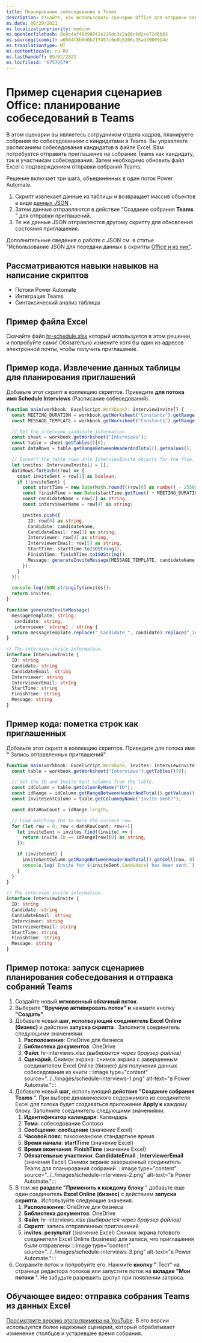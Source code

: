 ```yaml
---
title: Планирование собеседований в Teams
description: Узнайте, как использовать сценарии Office для отправки собрания Teams из данных Excel.
ms.date: 06/29/2021
ms.localizationpriority: medium
ms.openlocfilehash: 8e8c4af40398842e219dc3e2a80c6d2ee72d6b83
ms.sourcegitcommit: a6504f8b0d6b717457c6e0b5306c35ad3900914e
ms.translationtype: MT
ms.contentlocale: ru-RU
ms.lasthandoff: 09/02/2022
ms.locfileid: "67572579"
---
```

# <a name="office-scripts-sample-scenario-schedule-interviews-in-teams"></a>Пример сценария сценариев Office: планирование собеседований в Teams

В этом сценарии вы являетесь сотрудником отдела кадров, планируете собрания по собеседованиям с кандидатами в Teams. Вы управляете расписанием собеседования кандидатов в файле Excel. Вам потребуется отправить приглашение на собрание Teams как кандидату, так и участникам собеседования. Затем необходимо обновить файл Excel с подтверждением отправки собраний Teams.

Решение включает три шага, объединенных в один поток Power Automate.

1. Скрипт извлекает данные из таблицы и возвращает массив объектов в виде [данных JSON](https://www.w3schools.com/whatis/whatis_json.asp) .
1. Затем данные отправляются в действие "Создание собрания **Teams** " для отправки приглашений.
1. Те же данные JSON отправляются другому скрипту для обновления состояния приглашения.

Дополнительные сведения о работе с JSON см. в статье "Использование JSON для передачи данных в скрипты [Office и из них"](../../develop/use-json.md).

## <a name="scripting-skills-covered"></a>Рассматриваются навыки навыков на написание скриптов

* Потоки Power Automate
* Интеграция Teams
* Синтаксический анализ таблицы

## <a name="sample-excel-file"></a>Пример файла Excel

Скачайте файл [hr-schedule.xlsx](hr-schedule.xlsx) который используется в этом решении, и попробуйте сами! Обязательно измените хотя бы один из адресов электронной почты, чтобы получить приглашение.

## <a name="sample-code-extract-table-data-to-schedule-invites"></a>Пример кода. Извлечение данных таблицы для планирования приглашений

Добавьте этот скрипт в коллекцию скриптов. Приведите **для потока имя Schedule Interviews** (Расписание собеседований).

```TypeScript
function main(workbook: ExcelScript.Workbook): InterviewInvite[] {
  const MEETING_DURATION = workbook.getWorksheet("Constants").getRange("B1").getValue() as number;
  const MESSAGE_TEMPLATE = workbook.getWorksheet("Constants").getRange("B2").getValue() as string;

  // Get the interview candidate information.
  const sheet = workbook.getWorksheet("Interviews");
  const table = sheet.getTables()[0];
  const dataRows = table.getRangeBetweenHeaderAndTotal().getValues();

  // Convert the table rows into InterviewInvite objects for the flow.
  let invites: InterviewInvite[] = [];
  dataRows.forEach((row) => {
    const inviteSent = row[1] as boolean;
    if (!inviteSent) {
      const startTime = new Date(Math.round(((row[6] as number) - 25569) * 86400 * 1000));
      const finishTime = new Date(startTime.getTime() + MEETING_DURATION * 60 * 1000);
      const candidateName = row[2] as string;
      const interviewerName = row[4] as string;

      invites.push({
        ID: row[0] as string,
        Candidate: candidateName,
        CandidateEmail: row[3] as string,
        Interviewer: row[4] as string,
        InterviewerEmail: row[5] as string,
        StartTime: startTime.toISOString(),
        FinishTime: finishTime.toISOString(),
        Message: generateInviteMessage(MESSAGE_TEMPLATE, candidateName, interviewerName)
      });
    }    
  });

  console.log(JSON.stringify(invites));
  return invites;
}

function generateInviteMessage(
  messageTemplate: string,
   candidate: string,
   interviewer: string) : string {
  return messageTemplate.replace("_Candidate_", candidate).replace("_Interviewer_", interviewer);
}

// The interview invite information.
interface InterviewInvite {
  ID: string
  Candidate: string
  CandidateEmail: string
  Interviewer: string
  InterviewerEmail: string
  StartTime: string
  FinishTime: string
  Message: string
}
```

## <a name="sample-code-mark-rows-as-invited"></a>Пример кода: пометка строк как приглашенных

Добавьте этот скрипт в коллекцию скриптов. Приведите для потока имя **"** Запись отправленных приглашений".

```TypeScript
function main(workbook: ExcelScript.Workbook, invites: InterviewInvite[]) {
  const table = workbook.getWorksheet("Interviews").getTables()[0];

  // Get the ID and Invite Sent columns from the table.
  const idColumn = table.getColumnByName("ID");
  const idRange = idColumn.getRangeBetweenHeaderAndTotal().getValues();
  const inviteSentColumn = table.getColumnByName("Invite Sent?");

  const dataRowCount = idRange.length;

  // Find matching IDs to mark the correct row.
  for (let row = 0; row < dataRowCount; row++){
    let inviteSent = invites.find((invite) => {
      return invite.ID == idRange[row][0] as string;
    });

    if (inviteSent) {
      inviteSentColumn.getRangeBetweenHeaderAndTotal().getCell(row, 0).setValue(true);
      console.log(`Invite for ${inviteSent.Candidate} has been sent.`);
    }
  } 
}

// The interview invite information.
interface InterviewInvite {
  ID: string
  Candidate: string
  CandidateEmail: string
  Interviewer: string
  InterviewerEmail: string
  StartTime: string
  FinishTime: string
  Message: string
}
```

## <a name="sample-flow-run-the-interview-scheduling-scripts-and-send-the-teams-meetings"></a>Пример потока: запуск сценариев планирования собеседования и отправка собраний Teams

1. Создайте новый **мгновенный облачный поток**.
1. Выберите **"Вручную активировать поток" и** нажмите кнопку **"Создать"**.
1. Добавьте новый **шаг, использующий** **соединитель Excel Online (бизнес)** и действие **запуска скрипта** . Заполните соединитель следующими значениями.
    1. **Расположение**: OneDrive для бизнеса
    1. **Библиотека документов**: OneDrive
    1. **Файл**: hr-interviews.xlsx *(выбирается через браузер файлов)*
    1. **Сценарий**. Снимок экрана: снимок экрана с завершенным соединителем Excel Online (бизнес) для получения данных собеседования из книги :::image type="content" source="../../images/schedule-interviews-1.png" alt-text="в Power Automate.":::
1. Добавьте новый **шаг,** использующий **действие "Создание собрания Teams** ". При выборе динамического содержимого из соединителя Excel для потока будет создаваться приложение **Apply к** каждому блоку. Заполните соединитель следующими значениями.
    1. **Идентификатор календаря**: Календарь
    1. **Тема**: собеседование Contoso
    1. **Сообщение**: **сообщение** (значение Excel)
    1. **Часовой пояс**: тихоокеанское стандартное время
    1. **Время начала**: **startTime** (значение Excel)
    1. **Время окончания**: **FinishTime** (значение Excel)
    1. **Обязательные участники**: **CandidateEmail** ; **InterviewerEmail** (значения Excel) Снимок экрана: завершенный соединитель Teams для планирования собраний :::image type="content" source="../../images/schedule-interviews-2.png" alt-text="в Power Automate.":::
1. В том же **разделе "Применить к каждому блоку** " добавьте еще один соединитель **Excel Online (бизнес)** с действием **запуска скрипта** . Используйте следующие значения.
    1. **Расположение**: OneDrive для бизнеса
    1. **Библиотека документов**: OneDrive
    1. **Файл**: hr-interviews.xlsx *(выбирается через браузер файлов)*
    1. **Скрипт**: запись отправленных приглашений
    1. **invites**: **результат** (значение Excel) Снимок экрана готового соединителя Excel Online (business) для записи, что приглашения были отправлены :::image type="content" source="../../images/schedule-interviews-3.png" alt-text="в Power Automate.":::
1. Сохраните поток и попробуйте его. Нажмите **кнопку "** Тест" на странице редактора потоков или запустите поток на **вкладке "Мои потоки** ". Не забудьте разрешить доступ при появлении запроса.

## <a name="training-video-send-a-teams-meeting-from-excel-data"></a>Обучающее видео: отправка собрания Teams из данных Excel

[Просмотрите версию этого примера на YouTube](https://youtu.be/HyBdx52NOE8). В его версии используется более надежный сценарий, который обрабатывает изменение столбцов и устаревшее время собрания.

